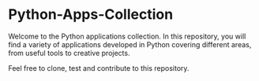 # Python-Apps-Collection
Welcome to the Python applications collection. In this repository, you will find a variety of applications developed in Python covering different areas, from useful tools to creative projects.   

Feel free to clone, test and contribute to this repository.
